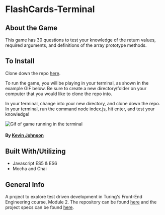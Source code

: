# FlashCards-Terminal

## About the Game

This game has 30 questions to test your knowledge of the return values, required arguments, and definitions of the array prototype methods.

## To Install

Clone down the repo <a href="https://github.com/vrandall66/flashcards-starter">here</a>.

To run the game, you will be playing in your terminal, as shown in the example GIF below. Be sure to create a new directory/folder on your computer that you would like to clone the repo into.

In your terminal, change into your new directory, and clone down the repo. In your terminal, run the command node index.js, hit enter, and test your knowledge!

![Gif of game running in the terminal](https://gfycat.com/ultimatevalideyelashpitviper)

#### By [Kevin Johnson](https://github.com/kevdev90)

## Built With/Utilizing

- Javascript ES5 & ES6
- Mocha and Chai

## General Info

A project to explore test driven development in Turing's Front-End Engineering course, Module 2.
The repository can be found <a href="https://github.com/KevDev90/Flashcards-Terminal">here</a> and the project specs can be found <a href="https://frontend.turing.io/projects/flash-cards.html">here</a>.
